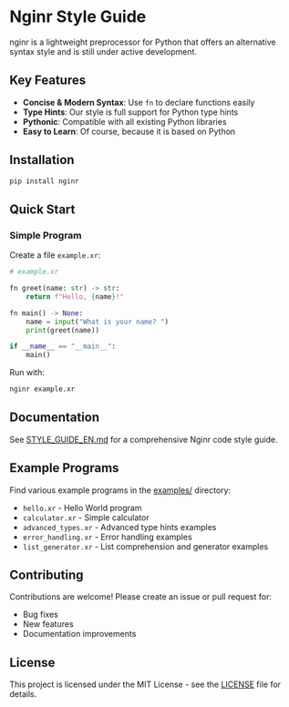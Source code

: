 # Nginr Style Guide

nginr is a lightweight preprocessor for Python that offers an alternative syntax style and is still under active development.

## Key Features

- **Concise & Modern Syntax**: Use `fn` to declare functions easily
- **Type Hints**: Our style is full support for Python type hints
- **Pythonic**: Compatible with all existing Python libraries
- **Easy to Learn**: Of course, because it is based on Python

## Installation

```bash
pip install nginr
```

## Quick Start

### Simple Program
Create a file `example.xr`:

```python
# example.xr

fn greet(name: str) -> str:
    return f"Hello, {name}!"

fn main() -> None:
    name = input("What is your name? ")
    print(greet(name))

if __name__ == "__main__":
    main()
```

Run with:
```bash
nginr example.xr
```

## Documentation

See [STYLE_GUIDE_EN.md](STYLE_GUIDE_EN.md) for a comprehensive Nginr code style guide.

## Example Programs

Find various example programs in the [examples/](examples/) directory:

- `hello.xr` - Hello World program
- `calculator.xr` - Simple calculator
- `advanced_types.xr` - Advanced type hints examples
- `error_handling.xr` - Error handling examples
- `list_generator.xr` - List comprehension and generator examples

## Contributing

Contributions are welcome! Please create an issue or pull request for:
- Bug fixes
- New features
- Documentation improvements

## License

This project is licensed under the MIT License - see the [LICENSE](LICENSE) file for details.
